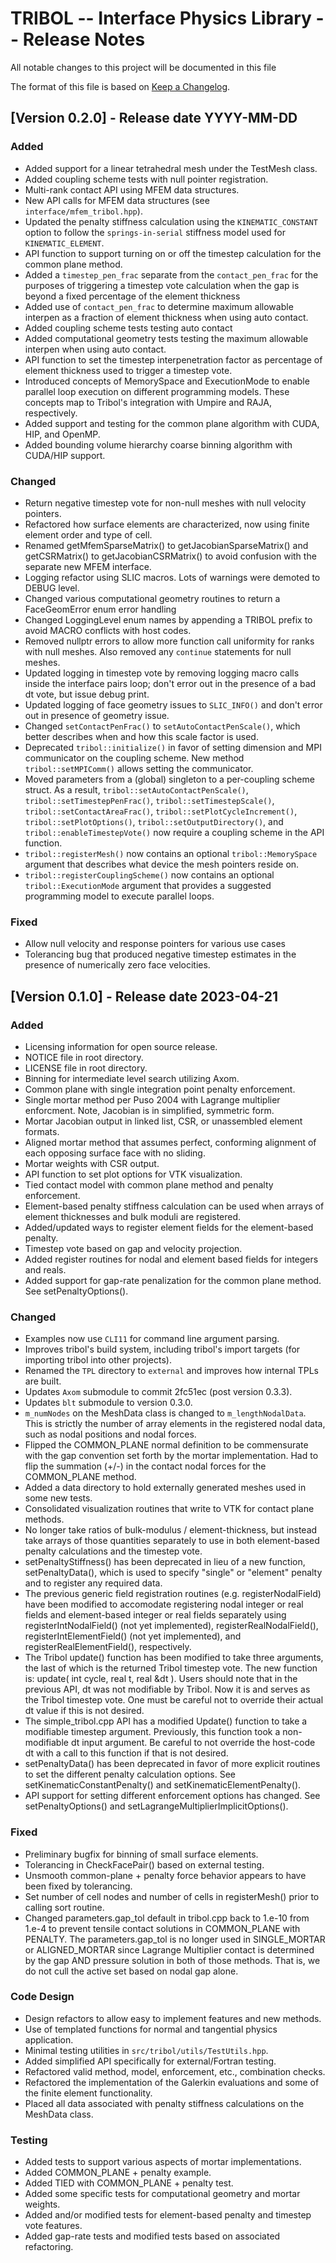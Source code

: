 # TRIBOL -- Interface Physics Library -- Release Notes

All notable changes to this project will be documented in this file

The format of this file is based on [Keep a
Changelog](http://keepachangelog.com/en/1.0.0/).

## [Version 0.2.0] - Release date YYYY-MM-DD

### Added
- Added support for a linear tetrahedral mesh under the TestMesh class.
- Added coupling scheme tests with null pointer registration.
- Multi-rank contact API using MFEM data structures.
- New API calls for MFEM data structures (see `interface/mfem_tribol.hpp`).
- Updated the penalty stiffness calculation using the `KINEMATIC_CONSTANT` option
  to follow the `springs-in-serial` stiffness model used for `KINEMATIC_ELEMENT`.
- API function to support turning on or off the timestep calculation for 
  the common plane method.
- Added a `timestep_pen_frac` separate from the `contact_pen_frac` for the purposes 
  of triggering a timestep vote calculation when the gap is beyond a fixed percentage of the element thickness
- Added use of `contact_pen_frac` to determine maximum allowable interpen as a fraction
  of element thickness when using auto contact.
- Added coupling scheme tests testing auto contact
- Added computational geometry tests testing the maximum allowable interpen when using auto contact.
- API function to set the timestep interpenetration factor as percentage of element thickness used
  to trigger a timestep vote.
- Introduced concepts of MemorySpace and ExecutionMode to enable parallel loop execution on different
  programming models. These concepts map to Tribol's integration with Umpire and RAJA, respectively.
- Added support and testing for the common plane algorithm with CUDA, HIP, and OpenMP.
- Added bounding volume hierarchy coarse binning algorithm with CUDA/HIP support.


### Changed
- Return negative timestep vote for non-null meshes with null velocity pointers.
- Refactored how surface elements are characterized, now using finite element
  order and type of cell.
- Renamed getMfemSparseMatrix() to getJacobianSparseMatrix() and getCSRMatrix()
  to getJacobianCSRMatrix() to avoid confusion with the separate new MFEM
  interface.
- Logging refactor using SLIC macros. Lots of warnings were demoted to DEBUG level.
- Changed various computational geometry routines to return a FaceGeomError enum error handling
- Changed LoggingLevel enum names by appending a TRIBOL prefix to avoid MACRO conflicts
  with host codes.
- Removed nullptr errors to allow more function call uniformity for ranks with null meshes. 
  Also removed any `continue` statements for null meshes.
- Updated logging in timestep vote by removing logging macro calls inside the interface pairs 
  loop; don't error out in the presence of a bad dt vote, but issue debug print.
- Updated logging of face geometry issues to `SLIC_INFO()` and don't error out in presence of
  geometry issue.
- Changed `setContactPenFrac()` to `setAutoContactPenScale()`, which better describes when and
  how this scale factor is used.
- Deprecated `tribol::initialize()` in favor of setting dimension and MPI communicator on the
  coupling scheme. New method `tribol::setMPIComm()` allows setting the communicator.
- Moved parameters from a (global) singleton to a per-coupling scheme struct. As a result,
  `tribol::setAutoContactPenScale()`, `tribol::setTimestepPenFrac()`, `tribol::setTimestepScale()`,
  `tribol::setContactAreaFrac()`, `tribol::setPlotCycleIncrement()`, `tribol::setPlotOptions()`,
  `tribol::setOutputDirectory()`, and `tribol::enableTimestepVote()` now require a coupling scheme
  in the API function.
- `tribol::registerMesh()` now contains an optional `tribol::MemorySpace` argument that describes
  what device the mesh pointers reside on.
- `tribol::registerCouplingScheme()` now contains an optional `tribol::ExecutionMode` argument
  that provides a suggested programming model to execute parallel loops.
  
### Fixed
- Allow null velocity and response pointers for various use cases
- Tolerancing bug that produced negative timestep estimates in the presence of numerically
  zero face velocities.

## [Version 0.1.0] - Release date 2023-04-21

### Added
- Licensing information for open source release.
- NOTICE file in root directory.
- LICENSE file in root directory.
- Binning for intermediate level search utilizing Axom.
- Common plane with single integration point penalty enforcement.
- Single mortar method per Puso 2004 with Lagrange multiplier enforcment. Note,
  Jacobian is in simplified, symmetric form.
- Mortar Jacobian output in linked list, CSR, or unassembled element formats.
- Aligned mortar method that assumes perfect, conforming alignment of each
  opposing surface face with no sliding.
- Mortar weights with CSR output.
- API function to set plot options for VTK visualization.
- Tied contact model with common plane method and penalty enforcement.
- Element-based penalty stiffness calculation can be used when arrays of element
  thicknesses and bulk moduli are registered.
- Added/updated ways to register element fields for the element-based penalty.
- Timestep vote based on gap and velocity projection.
- Added register routines for nodal and element based fields for integers and
  reals.
- Added support for gap-rate penalization for the common plane method. See
  setPenaltyOptions().

### Changed
- Examples now use `CLI11` for command line argument parsing.
- Improves tribol's build system, including tribol's import targets 
  (for importing tribol into other projects).
- Renamed the `TPL` directory to `external` and improves how internal TPLs are
  built.
- Updates `Axom` submodule to commit 2fc51ec (post version 0.3.3).
- Updates `blt` submodule to version 0.3.0.
- `m_numNodes` on the MeshData class is changed to `m_lengthNodalData`. This is
  strictly the number of array elements in the registered nodal data, such as
  nodal positions and nodal forces.
- Flipped the COMMON_PLANE normal definition to be commensurate with the gap
  convention set forth by the mortar implementation. Had to flip the summation
  (+/-) in the contact nodal forces for the COMMON_PLANE method.
- Added a data directory to hold externally generated meshes used in some new
  tests.
- Consolidated visualization routines that write to VTK for contact plane
  methods.
- No longer take ratios of bulk-modulus / element-thickness, but instead take
  arrays of those quantities separately to use in both element-based penalty
  calculations and the timestep vote. 
- setPenaltyStiffness() has been deprecated in lieu of a new function,
  setPenaltyData(), which is used to specify "single" or "element" penalty and
  to register any required data.
- The previous generic field registration routines (e.g. registerNodalField)
  have been modified to accomodate registering nodal integer or real fields and
  element-based integer or real fields separately using registerIntNodalField()
  (not yet implemented), registerRealNodalField(), registerIntElementField()
  (not yet implemented), and registerRealElementField(), respectively.
- The Tribol update() function has been modified to take three arguments, the
  last of which is the returned Tribol timestep vote. The new function is:
  update( int cycle, real t, real &dt ). Users should note that in the
  previous API, dt was not modifiable by Tribol. Now it is and serves as the
  Tribol timestep vote. One must be careful not to override their actual dt
  value if this is not desired.
- The simple_tribol.cpp API has a modified Update() function to take a
  modifiable timestep argument. Previously, this function took a non-modifiable
  dt input argument. Be careful to not override the host-code dt with a call to
  this function if that is not desired.
- setPenaltyData() has been deprecated in favor of more explicit routines to set
  the different penalty calculation options. See setKinematicConstantPenalty()
  and setKinematicElementPenalty(). 
- API support for setting different enforcement options has changed. See
  setPenaltyOptions() and setLagrangeMultiplierImplicitOptions().

### Fixed
- Preliminary bugfix for binning of small surface elements.
- Tolerancing in CheckFacePair() based on external testing.
- Unsmooth common-plane + penalty force behavior appears to have been fixed by
  tolerancing.
- Set number of cell nodes and number of cells in registerMesh() prior to
  calling sort routine.
- Changed parameters.gap_tol default in tribol.cpp back to 1.e-10 from 1.e-4 to
  prevent tensile contact solutions in COMMON_PLANE with PENALTY. The
  parameters.gap_tol is no longer used in SINGLE_MORTAR or ALIGNED_MORTAR since
  Lagrange Multiplier contact is determined by the gap AND pressure solution in
  both of those methods. That is, we do not cull the active set based on nodal
  gap alone.

### Code Design
- Design refactors to allow easy to implement features and new methods.
- Use of templated functions for normal and tangential physics application.
- Minimal testing utilities in `src/tribol/utils/TestUtils.hpp`.
- Added simplified API specifically for external/Fortran testing.
- Refactored valid method, model, enforcement, etc., combination checks.
- Refactored the implementation of the Galerkin evaluations and some of the
  finite element functionality.
- Placed all data associated with penalty stiffness calculations on the MeshData
  class.

### Testing
- Added tests to support various aspects of mortar implementations.
- Added COMMON_PLANE + penalty example.
- Added TIED with COMMON_PLANE + penalty test.
- Added some specific tests for computational geometry and mortar weights.
- Added and/or modified tests for element-based penalty and timestep vote
  features.
- Added gap-rate tests and modified tests based on associated refactoring.
